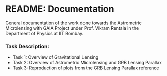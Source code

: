 # README: Documentation

General documentation of the work done towards the Astrometric Microlensing with GAIA Project under Prof. Vikram Rentala in the Department of Physics at IIT Bombay.

### Task Description:

 - Task 1: Overview of Gravitational Lensing
 - Task 2: Overview of Astrometric Microlensing and GRB Lensing Parallax
 - Task 3: Reproduction of plots from the GRB Lensing Parallax reference
